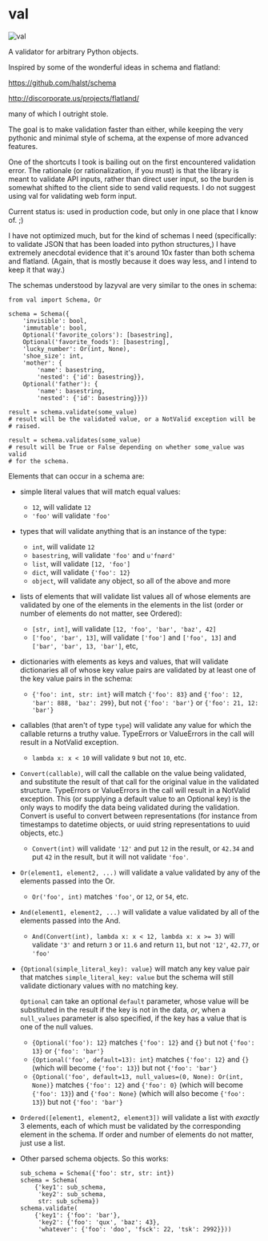 val
===
![val](http://smartassradio.com/wp-content/gallery/site-images/fat-val-kilmer.jpg)

A validator for arbitrary Python objects.

Inspired by some of the wonderful ideas in schema and flatland: 

https://github.com/halst/schema

http://discorporate.us/projects/flatland/

many of which I outright stole.

The goal is to make validation faster than either, while keeping the very
pythonic and minimal style of schema, at the expense of more advanced features.

One of the shortcuts I took is bailing out on the first encountered validation
error. The rationale (or rationalization, if you must) is that the library is
meant to validate API inputs, rather than direct user input, so the burden is
somewhat shifted to the client side to send valid requests. I do not suggest
using val for validating web form input.

Current status is: used in production code, but only in one place that I know of. ;)

I have not optimized much, but for the kind of schemas I need (specifically: to
validate JSON that has been loaded into python structures,) I have extremely
anecdotal evidence that it's around 10x faster than both schema and flatland.
(Again, that is mostly because it does way less, and I intend to keep it that
way.)

The schemas understood by lazyval are very similar to the ones in schema:

    from val import Schema, Or
    
    schema = Schema({
        'invisible': bool,
        'immutable': bool,
        Optional('favorite_colors'): [basestring],
        Optional('favorite_foods'): [basestring],
        'lucky_number': Or(int, None),
        'shoe_size': int,
        'mother': {
            'name': basestring,
            'nested': {'id': basestring}},
        Optional('father'): {
            'name': basestring,
            'nested': {'id': basestring}}})
    
    result = schema.validate(some_value)
    # result will be the validated value, or a NotValid exception will be
    # raised.

    result = schema.validates(some_value)
    # result will be True or False depending on whether some_value was valid
    # for the schema.

Elements that can occur in a schema are: 

  * simple literal values that will match equal values: 

    * `12`, will validate `12`
    * `'foo'` will validate `'foo'`

  * types that will validate anything that is an instance of the type: 

    * `int`, will validate `12`
    * `basestring`, will validate `'foo'` and `u'fnørd'`
    * `list`, will validate `[12, 'foo']`
    * `dict`, will validate `{'foo': 12}`
    * `object`, will validate any object, so all of the above and more

  * lists of elements that will validate list values all of whose elements are
    validated by one of the elements in the elements in the list (order or
    number of elements do not matter, see Ordered): 

    * `[str, int]`, will validate `[12, 'foo', 'bar', 'baz', 42]`
    * `['foo', 'bar', 13]`, will validate `['foo']` and `['foo', 13]` and
      `['bar', 'bar', 13, 'bar']`, etc,

  * dictionaries with elements as keys and values, that will validate
    dictionaries all of whose key value pairs are validated by at least one of
    the key value pairs in the schema:

    * `{'foo': int, str: int}` will match `{'foo': 83}` and
      `{'foo': 12, 'bar': 888, 'baz': 299}`, but not `{'foo': 'bar'}` or
      `{'foo': 21, 12: 'bar'}`

  * callables (that aren't of type `type`) will validate any value for which
    the callable returns a truthy value. TypeErrors or ValueErrors in the call
    will result in a NotValid exception.

    * `lambda x: x < 10` will validate `9` but not `10`, etc.

  * `Convert(callable)`, will call the callable on the value being validated,
    and substitute the result of that call for the original value in the
    validated structure. TypeErrors or ValueErrors in the call will result in a
    NotValid exception. This (or supplying a default value to an Optional key)
    is the only ways to modify the data being validated during the validation.
    Convert is useful to convert between representations (for
    instance from timestamps to datetime objects, or uuid string
    representations to uuid objects, etc.)

    * `Convert(int)` will validate `'12'` and put `12` in the result, or
      `42.34` and put `42` in the result, but it will not validate `'foo'`.  

  * `Or(element1, element2, ...)` will validate a value validated by any of the
    elements passed into the Or.

    * `Or('foo', int)` matches `'foo'`, or `12`, or `54`, etc. 

  * `And(element1, element2, ...)` will validate a value validated by all of
    the elements passed into the And.

    * `And(Convert(int), lambda x: x < 12, lambda x: x >= 3)` will validate
      `'3'` and return `3` or `11.6` and return `11`, but not `'12'`, `42.77`,
      or `'foo'` 

  * `{Optional(simple_literal_key): value}` will match any key value pair that
    matches `simple_literal_key: value` but the schema will still validate
    dictionary values with no matching key.
    
    `Optional` can take an optional `default` parameter, whose value will be
    substituted in the result if the key is not in the data, *or*, when
    a `null_values` parameter is also specified, if the key has a value that is
    one of the null values.

    * `{Optional('foo'): 12}` matches `{'foo': 12}` and `{}` but not
      `{'foo': 13}` or `{'foo': 'bar'}`
    * `{Optional('foo', default=13): int}` matches `{'foo': 12}` and `{}`
      (which will become `{'foo': 13}`) but not `{'foo': 'bar'}`
    * `{Optional('foo', default=13, null_values=(0, None): Or(int, None)}`
      matches `{'foo': 12}` and `{'foo': 0}` (which will become `{'foo': 13}`)
      and `{'foo': None}` (which will also become `{'foo': 13}`) but not
      `{'foo': 'bar'}`

  * `Ordered([element1, element2, element3])` will validate a list with
    *exactly* 3 elements, each of which must be validated by the corresponding
    element in the schema. If order and number of elements do not matter, just
    use a list.

  * Other parsed schema objects. So this works:

        sub_schema = Schema({'foo': str, str: int})
        schema = Schema(
            {'key1': sub_schema,
             'key2': sub_schema,
             str: sub_schema})
        schema.validate(
            {'key1': {'foo': 'bar'},
             'key2': {'foo': 'qux', 'baz': 43},
             'whatever': {'foo': 'doo', 'fsck': 22, 'tsk': 2992}}))

